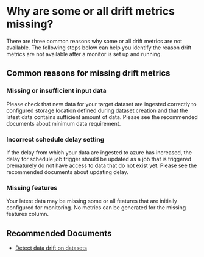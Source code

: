<properties 
    pageTitle="Why are some or all drift metrics missing?"
    description="Why are some or all drift metrics missing?"
    service="microsoft.machinelearning"
    resource="datadrift"
    authors="WeiLengUSC"
    ms.author="kicha"
    selfHelpType="generic"
    supportTopicIds="32690851"
    resourceTags=""
    productPesIds="16644"
    cloudEnvironments="public, fairfax, mooncake"
 	articleId="machinelearning-datadrift-missingmetrics"
	ownershipId="AzureML_AzureMachineLearningServices"
/>

# Why are some or all drift metrics missing?

There are three common reasons why some or all drift metrics are not available. The following steps below can help you identify the reason drift metrics are not available after a monitor is set up and running.

## Common reasons for missing drift metrics

### Missing or insufficient input data

Please check that new data for your target dataset are ingested correctly to configured storage location defined during dataset creation and that the latest data contains sufficient amount of data. Please see the recommended documents about minimum data requirement.

### Incorrect schedule delay setting

If the delay from which your data are ingested to azure has increased, the delay for schedule job trigger should be updated as a job that is triggered prematurely do not have access to data that do not exist yet. Please see the recommended documents about updating delay.

### Missing features

Your latest data may be missing some or all features that are initially configured for monitoring. No metrics can be generated for the missing features column.

## **Recommended Documents**

* [Detect data drift on datasets](https://docs.microsoft.com/azure/machine-learning/how-to-monitor-datasets)<br>
